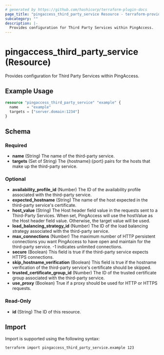 ```yaml
---
# generated by https://github.com/hashicorp/terraform-plugin-docs
page_title: "pingaccess_third_party_service Resource - terraform-provider-pingaccess"
subcategory: ""
description: |-
  Provides configuration for Third Party Services within PingAccess.
---
```


# pingaccess_third_party_service (Resource)

Provides configuration for Third Party Services within PingAccess.

## Example Usage

```terraform
resource "pingaccess_third_party_service" "example" {
  name    = "example"
  targets = ["server.domain:1234"]
}
```

<!-- schema generated by tfplugindocs -->
## Schema

### Required

- **name** (String) The name of the third-party service.
- **targets** (Set of String) The {hostname}:{port} pairs for the hosts that make up the third-party service.

### Optional

- **availability_profile_id** (Number) The ID of the availability profile associated with the third-party service.
- **expected_hostname** (String) The name of the host expected in the third-party service's certificate.
- **host_value** (String) The Host header field value in the requests sent to a Third-Party Services. When set, PingAccess will use the hostValue as the Host header field value. Otherwise, the target value will be used.
- **load_balancing_strategy_id** (Number) The ID of the load balancing strategy associated with the third-party service.
- **max_connections** (Number) The maximum number of HTTP persistent connections you want PingAccess to have open and maintain for the third-party service. -1 indicates unlimited connections.
- **secure** (Boolean) This field is true if the third-party service expects HTTPS connections.
- **skip_hostname_verification** (Boolean) This field is true if the hostname verification of the third-party service's certificate should be skipped.
- **trusted_certificate_group_id** (Number) The ID of the trusted certificate group associated with the third-party service.
- **use_proxy** (Boolean) True if a proxy should be used for HTTP or HTTPS requests.

### Read-Only

- **id** (String) The ID of this resource.

## Import

Import is supported using the following syntax:

```shell
terraform import pingaccess_third_party_service.example 123
```
